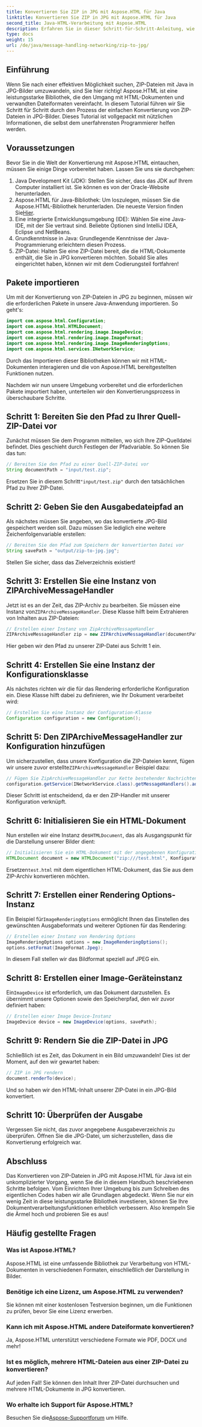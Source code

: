 ```yaml
---
title: Konvertieren Sie ZIP in JPG mit Aspose.HTML für Java
linktitle: Konvertieren Sie ZIP in JPG mit Aspose.HTML für Java
second_title: Java-HTML-Verarbeitung mit Aspose.HTML
description: Erfahren Sie in dieser Schritt-für-Schritt-Anleitung, wie Sie mit Aspose.HTML für Java ZIP-Dateien in JPG-Bilder konvertieren.
type: docs
weight: 15
url: /de/java/message-handling-networking/zip-to-jpg/
---
```

## Einführung
Wenn Sie nach einer effektiven Möglichkeit suchen, ZIP-Dateien mit Java in JPG-Bilder umzuwandeln, sind Sie hier richtig! Aspose.HTML ist eine leistungsstarke Bibliothek, die den Umgang mit HTML-Dokumenten und verwandten Dateiformaten vereinfacht. In diesem Tutorial führen wir Sie Schritt für Schritt durch den Prozess der einfachen Konvertierung von ZIP-Dateien in JPG-Bilder. Dieses Tutorial ist vollgepackt mit nützlichen Informationen, die selbst dem unerfahrensten Programmierer helfen werden.
## Voraussetzungen
Bevor Sie in die Welt der Konvertierung mit Aspose.HTML eintauchen, müssen Sie einige Dinge vorbereitet haben. Lassen Sie uns sie durchgehen:
1. Java Development Kit (JDK): Stellen Sie sicher, dass das JDK auf Ihrem Computer installiert ist. Sie können es von der Oracle-Website herunterladen.
2.  Aspose.HTML für Java-Bibliothek: Um loszulegen, müssen Sie die Aspose.HTML-Bibliothek herunterladen. Die neueste Version finden Sie[Hier](https://releases.aspose.com/html/java/).
3. Eine integrierte Entwicklungsumgebung (IDE): Wählen Sie eine Java-IDE, mit der Sie vertraut sind. Beliebte Optionen sind IntelliJ IDEA, Eclipse und NetBeans.
4. Grundkenntnisse in Java: Grundlegende Kenntnisse der Java-Programmierung erleichtern diesen Prozess.
5. ZIP-Datei: Halten Sie eine ZIP-Datei bereit, die die HTML-Dokumente enthält, die Sie in JPG konvertieren möchten.
Sobald Sie alles eingerichtet haben, können wir mit dem Codierungsteil fortfahren!
## Pakete importieren
Um mit der Konvertierung von ZIP-Dateien in JPG zu beginnen, müssen wir die erforderlichen Pakete in unsere Java-Anwendung importieren. So geht's:
```java
import com.aspose.html.Configuration;
import com.aspose.html.HTMLDocument;
import com.aspose.html.rendering.image.ImageDevice;
import com.aspose.html.rendering.image.ImageFormat;
import com.aspose.html.rendering.image.ImageRenderingOptions;
import com.aspose.html.services.INetworkService;
```
Durch das Importieren dieser Bibliotheken können wir mit HTML-Dokumenten interagieren und die von Aspose.HTML bereitgestellten Funktionen nutzen.

Nachdem wir nun unsere Umgebung vorbereitet und die erforderlichen Pakete importiert haben, unterteilen wir den Konvertierungsprozess in überschaubare Schritte.
## Schritt 1: Bereiten Sie den Pfad zu Ihrer Quell-ZIP-Datei vor
Zunächst müssen Sie dem Programm mitteilen, wo sich Ihre ZIP-Quelldatei befindet. Dies geschieht durch Festlegen der Pfadvariable. So können Sie das tun:
```java
// Bereiten Sie den Pfad zu einer Quell-ZIP-Datei vor
String documentPath = "input/test.zip";
```
 Ersetzen Sie in diesem Schritt`"input/test.zip"` durch den tatsächlichen Pfad zu Ihrer ZIP-Datei. 
## Schritt 2: Geben Sie den Ausgabedateipfad an
Als nächstes müssen Sie angeben, wo das konvertierte JPG-Bild gespeichert werden soll. Dazu müssen Sie lediglich eine weitere Zeichenfolgenvariable erstellen:
```java
// Bereiten Sie den Pfad zum Speichern der konvertierten Datei vor
String savePath = "output/zip-to-jpg.jpg";
```
Stellen Sie sicher, dass das Zielverzeichnis existiert!
## Schritt 3: Erstellen Sie eine Instanz von ZIPArchiveMessageHandler
 Jetzt ist es an der Zeit, das ZIP-Archiv zu bearbeiten. Sie müssen eine Instanz von`ZIPArchiveMessageHandler`. Diese Klasse hilft beim Extrahieren von Inhalten aus ZIP-Dateien:
```java
// Erstellen einer Instanz von ZipArchiveMessageHandler
ZIPArchiveMessageHandler zip = new ZIPArchiveMessageHandler(documentPath);
```
Hier geben wir den Pfad zu unserer ZIP-Datei aus Schritt 1 ein.
## Schritt 4: Erstellen Sie eine Instanz der Konfigurationsklasse
Als nächstes richten wir die für das Rendering erforderliche Konfiguration ein. Diese Klasse hilft dabei zu definieren, wie Ihr Dokument verarbeitet wird:
```java
// Erstellen Sie eine Instanz der Configuration-Klasse
Configuration configuration = new Configuration();
```
## Schritt 5: Den ZIPArchiveMessageHandler zur Konfiguration hinzufügen
 Um sicherzustellen, dass unsere Konfiguration die ZIP-Dateien kennt, fügen wir unsere zuvor erstellte`ZIPArchiveMessageHandler` Beispiel dazu:
```java
// Fügen Sie ZipArchiveMessageHandler zur Kette bestehender Nachrichtenhandler hinzu
configuration.getService(INetworkService.class).getMessageHandlers().addItem(zip);
```
Dieser Schritt ist entscheidend, da er den ZIP-Handler mit unserer Konfiguration verknüpft.
## Schritt 6: Initialisieren Sie ein HTML-Dokument
 Nun erstellen wir eine Instanz des`HTMLDocument`, das als Ausgangspunkt für die Darstellung unserer Bilder dient:
```java
// Initialisieren Sie ein HTML-Dokument mit der angegebenen Konfiguration
HTMLDocument document = new HTMLDocument("zip:///test.html", Konfiguration);
```
 Ersetzen`test.html` mit dem eigentlichen HTML-Dokument, das Sie aus dem ZIP-Archiv konvertieren möchten.
## Schritt 7: Erstellen einer Rendering Options-Instanz
 Ein Beispiel für`ImageRenderingOptions` ermöglicht Ihnen das Einstellen des gewünschten Ausgabeformats und weiterer Optionen für das Rendering:
```java
// Erstellen einer Instanz von Rendering Options
ImageRenderingOptions options = new ImageRenderingOptions();
options.setFormat(ImageFormat.Jpeg);
```
In diesem Fall stellen wir das Bildformat speziell auf JPEG ein.
## Schritt 8: Erstellen einer Image-Geräteinstanz
 Ein`ImageDevice` ist erforderlich, um das Dokument darzustellen. Es übernimmt unsere Optionen sowie den Speicherpfad, den wir zuvor definiert haben:
```java
// Erstellen einer Image Device-Instanz
ImageDevice device = new ImageDevice(options, savePath);
```
## Schritt 9: Rendern Sie die ZIP-Datei in JPG
Schließlich ist es Zeit, das Dokument in ein Bild umzuwandeln! Dies ist der Moment, auf den wir gewartet haben:
```java
// ZIP in JPG rendern
document.renderTo(device);
```
Und so haben wir den HTML-Inhalt unserer ZIP-Datei in ein JPG-Bild konvertiert. 
## Schritt 10: Überprüfen der Ausgabe
Vergessen Sie nicht, das zuvor angegebene Ausgabeverzeichnis zu überprüfen. Öffnen Sie die JPG-Datei, um sicherzustellen, dass die Konvertierung erfolgreich war.
## Abschluss
Das Konvertieren von ZIP-Dateien in JPG mit Aspose.HTML für Java ist ein unkomplizierter Vorgang, wenn Sie die in diesem Handbuch beschriebenen Schritte befolgen. Vom Einrichten Ihrer Umgebung bis zum Schreiben des eigentlichen Codes haben wir alle Grundlagen abgedeckt. Wenn Sie nur ein wenig Zeit in diese leistungsstarke Bibliothek investieren, können Sie Ihre Dokumentverarbeitungsfunktionen erheblich verbessern. Also krempeln Sie die Ärmel hoch und probieren Sie es aus!
## Häufig gestellte Fragen
### Was ist Aspose.HTML?
Aspose.HTML ist eine umfassende Bibliothek zur Verarbeitung von HTML-Dokumenten in verschiedenen Formaten, einschließlich der Darstellung in Bilder.
### Benötige ich eine Lizenz, um Aspose.HTML zu verwenden?
Sie können mit einer kostenlosen Testversion beginnen, um die Funktionen zu prüfen, bevor Sie eine Lizenz erwerben.
### Kann ich mit Aspose.HTML andere Dateiformate konvertieren?
Ja, Aspose.HTML unterstützt verschiedene Formate wie PDF, DOCX und mehr!
### Ist es möglich, mehrere HTML-Dateien aus einer ZIP-Datei zu konvertieren?
Auf jeden Fall! Sie können den Inhalt Ihrer ZIP-Datei durchsuchen und mehrere HTML-Dokumente in JPG konvertieren.
### Wo erhalte ich Support für Aspose.HTML?
 Besuchen Sie die[Aspose-Supportforum](https://forum.aspose.com/c/html/29) um Hilfe.